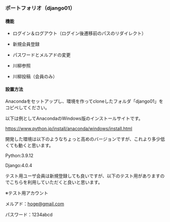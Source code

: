 ### ポートフォリオ（django01）

#### 機能



- ログイン＆ログアウト（ログイン後遷移前のパスのリダイレクト）

- 新規会員登録

- パスワードとメルアドの変更

- 川柳参照

- 川柳投稿（会員のみ）

#### 設置方法

Anacondaをセットアップし、環境を作ってcloneしたフォルダ「django01」をコピペしてください。

以下は例としてAnacondaのWindows版のインストールサイトです。

https://www.python.jp/install/anaconda/windows/install.html



開発した環境は以下のようなちょっと高めのバージョンですが、これより多少低くても動くと思います。

  Python:3.9.12

  Django:4.0.4



テスト用ユーザ会員は新規登録しても良いですが、以下のテスト用がありますのでこちらを利用していただくと良いと思います。

  ※テスト用アカウント

  メルアド：hoge@gmail.com

  パスワード：1234abcd
